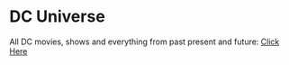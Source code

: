 # DC Universe

All DC movies, shows and everything from past present and future: [Click Here](https://github.com/gunjan1909/dc/blob/main/dc.md)
